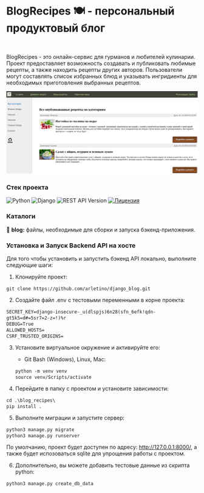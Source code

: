 # BlogRecipes 🍽️ - персональный продуктовый блог

<br/>

BlogRecipes - это онлайн-сервис для гурманов и любителей кулинарии. Проект предоставляет возможность создавать и
публиковать любимые рецепты, а также находить рецепты других авторов. Пользователи могут
составлять список избранных блюд и указывать ингридиенты для необходимых приготовления выбранных рецептов.

![Image](preview.jpg)

### Стек проекта

![Python](https://img.shields.io/badge/python-3.12.6-blue.svg?style=for-the-badge&logo=python&logoColor=ffdd54)
![Django](https://img.shields.io/badge/django-5.1.1-blue.svg?style=for-the-badge&logo=django&logoColor=11F7BB)
![REST API Version](https://img.shields.io/badge/rest_api_version-1.0.0-blue?style=for-the-badge)
[![Лицензия](https://img.shields.io/github/license/kluevevga/FoodieHub?color=blue&style=for-the-badge&labelColor=333333&logo=github)](https://github.com/arletino/django_blog/blob/main/LICENSE)



### Каталоги

📁 **blog:** файлы, необходимые для сборки и запуска бэкенд-приложения.


### Установка и Запуск Backend API на хосте

Для того чтобы установить и запустить бэкенд API локально, выполните следующие шаги:

1. Клонируйте проект:

```shell
git clone https://github.com/arletino/django_blog.git
```

2. Создайте файл .env с тестовыми переменными в корне проекта:

```dotenv
SECRET_KEY=django-insecure-_u(dlspjs)6n28(sfn_6efk!qdn-gt5k5=d#=5sr7=2-z=!)%r
DEBUG=True
ALLOWED_HOSTS=
CSRF_TRUSTED_ORIGINS=
```

3. Установите виртуальное окружение и активируйте его:
  
    * Git Bash (Windows), Linux, Mac:
   ```shell
   python -m venv venv
   source venv/Scripts/activate
   ```
4. Перейдите в папку с проектом и установите зависимости:

```shell
cd .\blog_recipes\
pip install .
```

5. Выполните миграции и запустите сервер:

```shell
python3 manage.py migrate
python3 manage.py runserver
```

По умолчанию, проект будет доступен по адресу: http://127.0.0.1:8000/, а также будет испозоваться sqlite для упрощения
работы с проектом.

6. Дополнительно, вы можете добавить тестовые данные из скрипта python:

```shell
python3 manage.py create_db_data
```